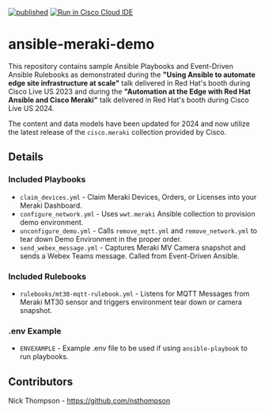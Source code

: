 [![published](https://static.production.devnetcloud.com/codeexchange/assets/images/devnet-published.svg)](https://developer.cisco.com/codeexchange/github/repo/wwt/ansible-meraki-demo) [![Run in Cisco Cloud IDE](https://static.production.devnetcloud.com/codeexchange/assets/images/devnet-runable-icon.svg)](https://developer.cisco.com/codeexchange/devenv/wwt/ansible-meraki-demo/)

# ansible-meraki-demo

This repository contains sample Ansible Playbooks and Event-Driven Ansible Rulebooks as demonstrated during the **"Using Ansible to automate edge site infrastructure at scale"** talk delivered in Red Hat's booth during Cisco Live US 2023 and during the **"Automation at the Edge with Red Hat Ansible and Cisco Meraki"** talk delivered in Red Hat's booth during Cisco Live US 2024.

The content and data models have been updated for 2024 and now utilize the latest release of the `cisco.meraki` collection provided by Cisco.

## Details

### Included Playbooks

* `claim_devices.yml` - Claim Meraki Devices, Orders, or Licenses into your Meraki Dashboard.
* `configure_network.yml` - Uses `wwt.meraki` Ansible collection to provision demo environment.
* `unconfigure_demo.yml` - Calls `remove_mqtt.yml` and `remove_network.yml` to tear down Demo Environment in the proper order.
* `send_webex_message.yml` - Captures Meraki MV Camera snapshot and sends a Webex Teams message.  Called from Event-Driven Ansible.

### Included Rulebooks

* `rulebooks/mt30-mqtt-rulebook.yml` - Listens for MQTT Messages from Meraki MT30 sensor and triggers environment tear down or camera snapshot.

### .env Example

* `ENVEXAMPLE` - Example .env file to be used if using `ansible-playbook` to run playbooks.

## Contributors

Nick Thompson - <https://github.com/nsthompson>

